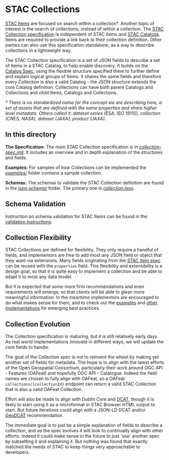 # STAC Collections

[STAC Items](../item-spec/README.md) are focused on search within a collection*. Another topic of 
interest is the search of collections, instead of within a collection. The [STAC Collection specification](collection-spec.md)
is independent of STAC Items and 
[STAC Catalogs](../catalog-spec/README.md). Items are required to provide a link back to their collection definition. Other parties 
can also use this specification standalone, as a way to describe collections in a lightweight way.

The STAC Collection specification is a set of JSON fields to describe a set of Items in a STAC Catalog, to help enable discovery. It builds on 
the [Catalog Spec](../catalog-spec/README.md), using the flexible structure specified there to further define and explain logical 
groups of Items. It shares the same fields and therefore every Collection is also a valid Catalog - the JSON structure extends
the core Catalog definition. Collections can have both parent Catalogs and Collections and child Items, Catalogs and Collections. 

*\* There is no standardized name for the concept we are describing here, a set of assets that are defined with the same 
properties and share higher level metadata. Others called it: dataset series (ESA, ISO 19115), collection (CNES, NASA), dataset (JAXA), product (JAXA).*

## In this directory

**The Specification:** The main STAC Collection specification is in *[collection-spec.md](collection-spec.md)*. It includes an overview and in depth explanation of the 
structures and fields.

**Examples:** For samples of how Collections can be implemented the *[examples/](examples/)* folder contains a sample collection. 

**Schemas:** The schemas to validate the STAC Collection definition are found in the 
*[json-schema/](json-schema/)* folder. The primary one is *[collection.json](json-schema/collection.json)*.

## Schema Validation

Instruction on schema validation for STAC Items can be found in the [validation instructions](../validation/README.md).

## Collection Flexibility

STAC Collections are defined for flexibility. They only require a handful of fields, and
implementors are free to add most any JSON field or object that they want via extensions.
Many fields originating from the [STAC Item spec](../item-spec/item-spec.md) can be 
reused with the `properties` field.
This flexibility and extensibility is a design goal, so that it is quite easy to implement a
collection and be able to adapt it to most any data model.

But it is expected that some more firm recommendations and even requirements will emerge, so that clients will be able to glean
more meaningful information. In the meantime implementors are encouraged to do what makes sense for
them, and to check out the [examples](examples/) and [other implementations](../implementations.md) for emerging best practices.

## Collection Evolution 

The Collection specification is maturing, but it is still relatively early days. As real world
implementations innovate in different ways, we will update the core fields to handle.

The goal of the Collection spec is not to reinvent the wheel by making yet another set of fields for metadata. The hope is to 
align with the latest efforts of the Open Geospatial Consortium, particularly their work around OGC API - Features (OAFeat) and hopefully OGC API - Catalogue. 
Indeed the field names are chosen to fully align with OAFeat, so a OAFeat `collections/{collectionId}` endpoint can return
a valid STAC Collection that is also a valid OAFeat Collection.

Effort will also be made to align with Dublin Core and [DCAT](https://www.w3.org/TR/vocab-dcat/), though it is likely to
start using it as a microformat in STAC Browser HTML output to start. But future iterations could align with a JSON-LD DCAT
and/or [GeoDCAT](https://github.com/SEMICeu/GeoDCAT-AP) recommendation.

The immediate goal is to just be a simple explanation of fields to describe a collection, and as the spec evolves it will look to
continually align with other efforts. Indeed it could make sense in the future to just 'use' another spec by subsetting it 
and explaining it. But nothing was found that exactly matched the needs of STAC to keep things very approachable to developers.

